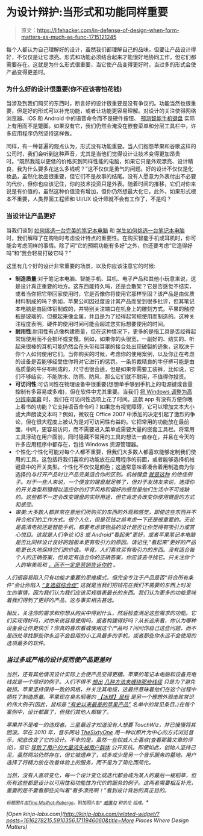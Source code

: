# 为设计辩护:当形式和功能同样重要

> 原文：<https://lifehacker.com/in-defense-of-design-when-form-matters-as-much-as-func-1715121245>

每个人都认为自己理解好的设计，虽然我们都理解自己的品味，但要让产品设计得好，不仅仅是让它漂亮。形式和功能必须结合起来才能很好地协同工作，但它们都需要存在。这就是为什么形式很重要，当它使产品变得更好时，当过多的形式会使产品变得更差时。



### 为什么好的设计很重要(你不应该害怕花钱)

当涉及到我们购买的东西时，断言好的设计很重要是没有争议的。功能当然也很重要，但是好的形式可以补充功能，或者让功能更容易理解。对设计的关注使得网络浏览器、iOS 和 Android 中的语音命令而不是硬件按钮、 [预测智能手机键盘](https://lifehacker.com/how-predictive-keyboards-work-and-how-you-can-train-yo-1643795640) 实际上有用而不是蹩脚。如果没有它，我们仍然会淹没在嵌套菜单和分层工具栏中，许多应用程序仍然坚持这样做。

同样，有一种普遍的观点认为，形式没有功能重要。当人们抱怨苹果和谷歌这样的公司时，我们会听到这种声音，尤其是当他们觉得设计让技术变得更加昂贵时。“既然我能以更低的价格买到同样性能的电脑，如果它只是外观漂亮、设计精良，我为什么要多花这么多钱呢？”这不仅仅是勇气的问题。好的设计不仅仅是化妆品，虽然化妆品很重要，但它们不是故事的结尾。没有人愿意为外表付出不必要的代价，但你也应该记住，你的技术投资只是外表。随着时间的推移，它们对你来说是有价值的，虽然这种价值没有增加，但你仍然想最大化它。此外，如果形式根本不重要，人类界面工程师和 UI/UX 设计师就不会有工作了，不是吗？

### 当设计让产品更好

当我们谈到 [如何挑选一台完美的笔记本电脑](http://lifehacker.com/how-to-pick-the-perfect-laptop-5904648) 和 [学生如何挑选一台笔记本电脑](http://lifehacker.com/how-to-choose-the-perfect-back-to-school-laptop-1711946060) 时，我们解释了在购物时考虑设计特点的重要性。在购买智能手机或耳机时，你可能会考虑同样的事情。除了问“它的预期功能有多好”之外，你还要考虑“它造得好吗”和“我会轻易打破它吗？”

这里有几个好的设计非常重要的场景，以及你应该注意它的时候:

*   **制造质量**:对于笔记本电脑、智能手机、耳机、电子产品和其他小玩意来说，这是设计真正重要的地方。这东西能持久吗，还是会散架？它是否感觉不结实，或者当你把它带回家使用时，它是否像你将使用它那样坚固？该产品是由优质材料制成的吗？例如，苹果公司因过度设计其产品而受到很多批评，但其笔记本电脑是由固体铝制成的，并特别关注端口在机身上的雕刻方式。苹果的触控板是玻璃的，但摸起来像金属，并且是为了经得起常规使用而制造的。这种关注程度表明，硬件的使用时间可能会超过您实际想要使用的时间。
*   **耐用性**:耐用性有点像构建质量，但在这种情况下，更多的是指工具是否经得起常规使用而不会损坏或变慢。例如，如果你的头很宽，一副好的、结实的、听起来很棒的耳机可能仍然会在头带和耳罩的接合处出现破裂的迹象，这取决于你个人如何使用它们。当你购买的时候，考虑你的使用案例，以及你正在考虑的设备是否能够经受住你将对它进行的惩罚。一条剪裁精良的牛仔裤可能是由高质量的牛仔布制成的，尺寸也很合适，但是如果你需要工装裤，比如说，它们不够结实，不能防水、防雨、防风，那么它们就不耐用，不值得你投资。
*   **可访问性**:可访问性在物理设备中很重要(想想单手够到手机上的电源键或音量控制有多容易或多难)，但在软件中尤其重要。当我们 [将 Windows 调整为高分辨率屏幕](http://lifehacker.com/how-to-make-windows-work-better-with-super-high-resolut-1711254465) 时，我们在可访问性选项上花了时间。这款 app 有没有方便你晚上看书的功能？它支持语音命令吗？如果您有视觉障碍，它可以增加文本大小或大声朗读文本吗？例如，微软在 Office 2007 中添加的决定引起了激烈的争论，但在很大程度上被认为是对可访问性有益的。它把常用的功能放在最前面，中间，更容易访问，而不需要进入菜单或需要大量的嵌套工具栏。将常用工具浮动在用户面前，同时隐藏不常用的工具的想法一直存在，并且在今天的许多应用程序中都存在，包括 Windows 资源管理器。
*   个性化:个性化可能对每个人都不重要，但我们大多数人都喜欢能够定制我们使用的工具。这包括将我们喜欢的功能放在应用程序的前面，或者能够选择机械键盘中的开关类型。个性化不仅仅是颜色；这通常意味着凑合着用制造商为你选择的*与打开产品时让产品完美适合你的区别。机械键盘 [就是这种](http://lifehacker.com/how-to-choose-the-best-mechanical-keyboard-and-why-you-511140347) 的绝佳例子。对于一些人来说，一个便宜的键盘就足够了，但对于发烧友来说，选择你的开关类型和键帽以适应你的打字风格和偏好的感觉是他们生活中不可或缺的。这些都不一定会改变键盘的实际用途，但它肯定会改变你使用键盘的方式和感受。*
*   *审美:大多数人都非常在意他们所购买的东西的外观和感觉，即使这些东西并不符合他们的工作方式。很个人化，但是花钱之前考虑一下还是很重要的。无论是高清电视还是智能手机，都要考虑该物品的设计是否让你觉得有吸引力或赏心悦目。这就是人们争论 iOS 或 Android“看起来”更好，或者苹果笔记本电脑是否比同样设计良好的超极本更有吸引力的原因。请记住,“看起来”更好的产品能更长久地保持它们的价值。毕竟，人们喜欢买有吸引力的东西。没有适合每个人的正确答案，但肯定有适合你的正确答案，你应该去寻找它。只关注你个人的审美观和 [，而不一定是营销告诉你的](https://lifehacker.com/how-advertising-manipulates-your-choices-and-spending-h-30812671) 。*

*人们很容易陷入只有功能才重要的思维模式，但完全专注于产品是否“符合所有条件”会让你陷入 [“复选框综合症”](https://lifehacker.com/checkbox-syndrome-why-we-spend-money-on-things-we-dont-5910356) 这就是当我们把钱花在我们不需要的东西上时发生的事情，因为我们认为我们应该买规格表最长的东西。我们认为更多的功能意味着我们得到了更好的产品，这与事实相去甚远。*

*相反，关注你的需求和你想从购买中得到什么，然后检查满足这些需求的功能。它们实现得好吗，对你来说容易使用吗，或者构建得好吗？从长远来看，你认为哪种设备会让你更快乐？你真的喜欢看或使用这个产品吗？问问你自己这些问题，而不是四处寻找那些你永远不会启用的小工具最多的手机，或者那些你永远不会使用的选项最多的软件。*

### *当过多或严格的设计反而使产品更差时*

*当然，还有其他情况设计实际上会使产品变得更糟。苹果的笔记本电脑和设备充电线就是一个很好的例子。人们不得不 [想出](https://lifehacker.com/keep-your-charger-cables-from-fraying-with-an-old-pen-5943071) [几种方法来缠绕那些线缆](http://lifehacker.com/learn-to-properly-coil-your-macbooks-power-cord-5611626) 只是为了避免破损。苹果坚持保持一致的风格，并关注其电缆，这最终意味着他们在这个过程中牺牲了制造质量。苹果现在臭名昭著的 [【冰球】鼠标](https://en.wikipedia.org/wiki/Apple_USB_Mouse) 是另一个理想外观击败常识的伟大例子(因此，鼠标是 [“有史以来最差的苹果产品”](http://www.macworld.com/article/1138404/macat25_worstproducts.html) 名单中的常见条目。)在每个案例中，设计都赢了，但我们其他人都输了。*

*苹果并不是唯一的违规者。三星最近才知道没有人想要 TouchWiz，并已慢慢将其回滚。早在 2010 年，音乐网站 [TheSixtyOne](http://thesixtyone.com/) 用一种以照片为中心的方式浏览音乐，彻底改变了它的设计。不幸的是，虽然一些权威人士喜欢(查看那篇文章的评论)，但它 [导致了用户的大量流失](http://www.edibleusable.com/2010/01/a-slight-digression-the-redesign-of-thesixtyonecom-and-listening-to-your-users.html)[被用户群体](https://web.archive.org/web/20100412200444/http://www.downloadsquad.com/2010/02/04/community-mismanagement-101-thesixtyone-alienates-top-users) 公开反抗。即便如此，创始人坚持己见，虽然网站仍然存在，但它被遗弃了，或多或少是另一个音乐服务的墓地。用户选择了将精力放在改善体验上的服务，而不是为了简化而简化。*

*当然，没有人喜欢变化，每一个设计变化或迭代都会成为某人的最后一根稻草，但所有这些都是设计以可用性和功能性为代价的服务的例子。这两者需要相互补充，重要的是不要看那些尖叫着“看多漂亮啊！”看到设计背后的真正目的。*

*<small>*标题图片由*</small>[<small>*Tina Mailhot-Roberge*</small>](http://vervex.ca)<small>*。附加照片由*</small> [<small>*威廉勾*</small>](https://www.flickr.com/photos/williamhook/2972127062/) <small>*和*</small><small>*凯伦*</small> <small>*组成。*</small>*

*[Open *kinja-labs.com*](http://kinja-labs.com/related-widget/?posts=1616278215,5910356,1711946060&title=More Places Where Design Matters)*